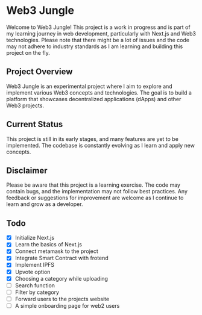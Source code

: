 # Web3 Jungle

Welcome to Web3 Jungle! This project is a work in progress and is part of my learning journey in web development, particularly with Next.js and Web3 technologies. Please note that there might be a lot of issues and the code may not adhere to industry standards as I am learning and building this project on the fly.

## Project Overview

Web3 Jungle is an experimental project where I aim to explore and implement various Web3 concepts and technologies. The goal is to build a platform that showcases decentralized applications (dApps) and other Web3 projects.

## Current Status

This project is still in its early stages, and many features are yet to be implemented. The codebase is constantly evolving as I learn and apply new concepts.


## Disclaimer

Please be aware that this project is a learning exercise. The code may contain bugs, and the implementation may not follow best practices. Any feedback or suggestions for improvement are welcome as I continue to learn and grow as a developer.



## Todo

- [X] Initialize Next.js
- [X] Learn the basics of Next.js
- [X] Connect metamask to the project
- [X] Integrate Smart Contract with frotend
- [X] Implement IPFS
- [X] Upvote option
- [X] Choosing a category while uploading
- [ ] Search function
- [ ] Filter by category
- [ ] Forward users to the projects website
- [ ] A simple onboarding page for web2 users
